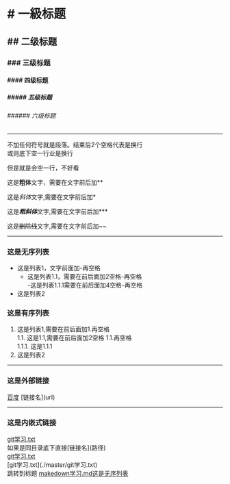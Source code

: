 
# \# 一級标题 
## \#\# 二级标题
### \#\#\# 三级标题
#### \#\#\#\# 四级标题
##### \#\#\#\#\# 五级标题
###### \#\#\#\#\#\# 六级标题
---

不加任何符号就是段落。结束后2个空格代表是换行  
或则底下空一行业是换行

但是就是会空一行，不好看

这是**粗体**文字，需要在文字前后加\*\*

这是*斜体*文字,需要在文字前后加\*

这是***粗斜体***文字,需要在文字前后加\*\*\*

这是~~删除线~~文字,需要在文字前后加\~\~

---
### 这是无序列表
- 这是列表1，文字前面加\-再空格  
  - 这是列表1.1，需要在前后面加2空格\-再空格  
    -这是列表1.1.1需要在前后面加4空格\-再空格  
- 这是列表2  

### 这是有序列表
1. 这是列表1,需要在前后面加1\.再空格  
  1.1. 这是1.1,需要在前后面加2空格 1\.1\.再空格  
    1.1.1. 这是1.1.1	  
2. 这是列表2  

---
### 这是外部链接
[百度](https://www.baidu.com)
\[链接名\]\(url\)

---
### 这是内嵌式链接
[git学习.txt](git学习.txt)  
如果是同目录底下直接\[链接名\]\(路径\)  
[git学习.txt](../master/git学习.txt)  
\[git学习.txt\]\(./master/git学习.txt\)  
跳转到标题
[makedown学习.md这是无序列表](makedown学习.md#这是无序列表)  